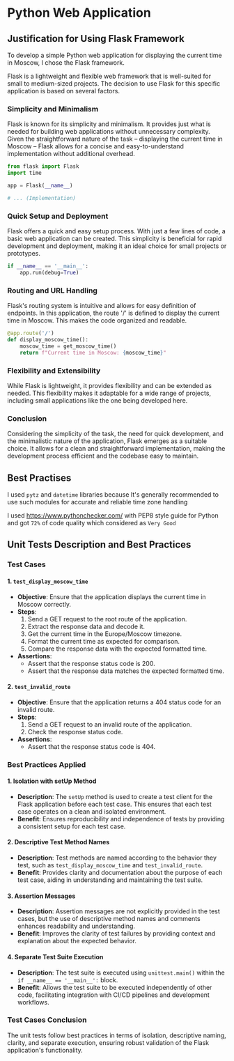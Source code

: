 # Python Web Application

## Justification for Using Flask Framework

To develop a simple Python web application for displaying
the current time in Moscow, I chose the Flask framework.

Flask is a lightweight and flexible web framework that
is well-suited for small to medium-sized projects. The decision
to use Flask for this specific application is based on several factors.

### Simplicity and Minimalism

Flask is known for its simplicity and minimalism.
It provides just what is needed for building web applications
without unnecessary complexity. Given the straightforward nature of
the task – displaying the current time in Moscow – Flask allows
for a concise and easy-to-understand implementation without
additional overhead.

```python
from flask import Flask
import time

app = Flask(__name__)

# ... (Implementation)
```

### Quick Setup and Deployment

Flask offers a quick and easy setup process.
With just a few lines of code, a basic web application can be created.
This simplicity is beneficial for rapid development and deployment,
making it an ideal choice for small projects or prototypes.

```python
if __name__ == '__main__':
    app.run(debug=True)
```

### Routing and URL Handling

Flask's routing system is intuitive and allows for easy definition
of endpoints. In this application, the route '/' is defined to display
the current time in Moscow. This makes the code organized and readable.

```python
@app.route('/')
def display_moscow_time():
    moscow_time = get_moscow_time()
    return f"Current time in Moscow: {moscow_time}"
```

### Flexibility and Extensibility

While Flask is lightweight, it provides flexibility and can be extended
as needed. This flexibility makes it adaptable for a wide range of
projects, including small applications like the one being developed here.

### Conclusion

Considering the simplicity of the task, the need for quick development,
and the minimalistic nature of the application, Flask emerges as a
suitable choice. It allows for a clean and straightforward
implementation, making the development process efficient and the
codebase easy to maintain.

## Best Practises

I used `pytz` and `datetime` libraries because It's generally
recommended to use such modules for accurate
and reliable time zone handling

I used <https://www.pythonchecker.com/> with PEP8 style guide for Python
and got `72%` of code quality which considered as `Very Good`

## Unit Tests Description and Best Practices

### Test Cases

#### 1. `test_display_moscow_time`

- **Objective**: Ensure that the application displays the current time in Moscow correctly.
- **Steps**:
  1. Send a GET request to the root route of the application.
  2. Extract the response data and decode it.
  3. Get the current time in the Europe/Moscow timezone.
  4. Format the current time as expected for comparison.
  5. Compare the response data with the expected formatted time.
- **Assertions**:
  - Assert that the response status code is 200.
  - Assert that the response data matches the expected formatted time.

#### 2. `test_invalid_route`

- **Objective**: Ensure that the application returns a 404 status code for an invalid route.
- **Steps**:
  1. Send a GET request to an invalid route of the application.
  2. Check the response status code.
- **Assertions**:
  - Assert that the response status code is 404.

### Best Practices Applied

#### 1. Isolation with setUp Method

- **Description**: The `setUp` method is used to create a test client for the Flask application before each test case. This ensures that each test case operates on a clean and isolated environment.
- **Benefit**: Ensures reproducibility and independence of tests by providing a consistent setup for each test case.

#### 2. Descriptive Test Method Names

- **Description**: Test methods are named according to the behavior they test, such as `test_display_moscow_time` and `test_invalid_route`.
- **Benefit**: Provides clarity and documentation about the purpose of each test case, aiding in understanding and maintaining the test suite.

#### 3. Assertion Messages

- **Description**: Assertion messages are not explicitly provided in the test cases, but the use of descriptive method names and comments enhances readability and understanding.
- **Benefit**: Improves the clarity of test failures by providing context and explanation about the expected behavior.

#### 4. Separate Test Suite Execution

- **Description**: The test suite is executed using `unittest.main()` within the `if __name__ == '__main__':` block.
- **Benefit**: Allows the test suite to be executed independently of other code, facilitating integration with CI/CD pipelines and development workflows.

### Test Cases Conclusion

The unit tests follow best practices in terms of isolation, descriptive naming, clarity, and separate execution, ensuring robust validation of the Flask application's functionality.
